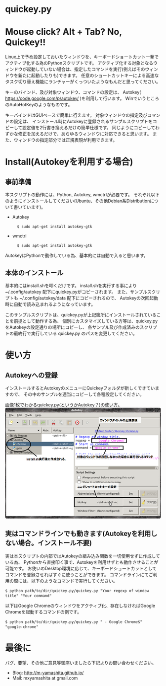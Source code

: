 quickey.py
==========

# Mouse click? Alt + Tab? No, Quickey!!
Linux上で予め設定しておいたウィンドウを、キーボードショートカット一発でアクティブ化する為のPythonスクリプトです。
アクティブ化する対象となるウィンドウが起動していない場合は、指定したコマンドを実行(例えばそのウィンドウを新たに起動したりも)できます。
任意のショートカットキーによる高速なタスク切り替え機能にランチャーがくっついたようなもんだと思ってください。

キーのバインド、及び対象ウィンドウ、コマンドの設定は、
Autokey( https://code.google.com/p/autokey/ )を利用して行います。
WinでいうところのAutoHotKeyのようなものです。

キーバインドはGUIベースで簡単に行えます。
対象ウィンドウの指定及びコマンドの設定は、
インストール時にAutokeyに登録されるサンプルスクリプトをコピーして設定値を2行書き換えるだけの簡単仕様です。
同じようにコピーしてわずかな修正を加えるだけで、あらゆるウィンドウに対応できると思います。
また、ウィンドウの指定部分では正規表現が利用できます。

# Install(Autokeyを利用する場合)

## 事前準備

本スクリプトの動作には、Python, Autokey, wmctrlが必要です。
それぞれ以下のようにインストールしてください(Ubuntu、その他Debian系Distributionについて書いています)。

- Autokey

        $ sudo apt-get install autokey-gtk

- wmctrl

        $ sudo apt-get install autokey-gtk

AutokeyはPythonで動作している為、基本的には自動で入ると思います。

## 本体のインストール

基本的にはinstall.shを叩くだけです。
install.shを実行する事により ~/.config/autokey 配下にquickey.pyがコピーされます。
また、サンプルスクリプトも ~/.config/autokey/data 配下にコピーされるので、
Autokeyの次回起動時に自動で読み込まれるようになっています。

このサンプルスクリプトは、quickey.pyが上記箇所にインストールされていることを前提として動作する為、
個別にカスタマイズしている方等は、quickey.pyをAutokeyの設定通りの場所にコピーし、
各サンプル及び作成済みのスクリプトの最終行で実行している quickey.py のパスを変更してください。

# 使い方

## Autokeyへの登録

インストールするとAutokeyのメニューにQuickeyフォルダが新しくできていますので、
その中のサンプルを適当にコピーして各種設定してください。

画像1枚でわかるquickey.py(というかAutokey？)の使い方。
![quickey.pyの使い方](./quickey-usage01.png)

## 実はコマンドラインでも動きます(Autokeyを利用しない場合。インストール不要)

実は本スクリプトの内部ではAutokeyの組み込み関数を一切使用せずに作成している為、
Pythonから直接叩く事で、Autokeyを利用せずとも動作させることが可能です。
お使いのDesktop環境に応じて、キーボードショートカットとしてコマンドを登録させればすぐに使うことができます。
コマンドラインにてご利用の際には、以下のようなコマンドで実行してください。

    $ python path/to/dir/quickey.py/quickey.py "Your regexp of window title" "Your command"

以下はGoogle Chromeのウィンドウをアクティブ化、存在しなければGoogle Chromeを起動するコマンドの例です。

    $ python path/to/dir/quickey.py/quickey.py " - Google Chrome$" "google-chrome"

# 最後に

バグ、要望、その他ご意見等御座いましたら下記よりお問い合わせください。

- Blog: http://m-yamashita.github.io/
- Mail: mxyamashita at gmail.com

